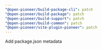 ```yaml
---
"@open-pioneer/build-package-cli": patch
"@open-pioneer/build-package": patch
"@open-pioneer/build-support": patch
"@open-pioneer/build-common": patch
"@open-pioneer/vite-plugin-pioneer": patch
---
```


Add package.json metadata
